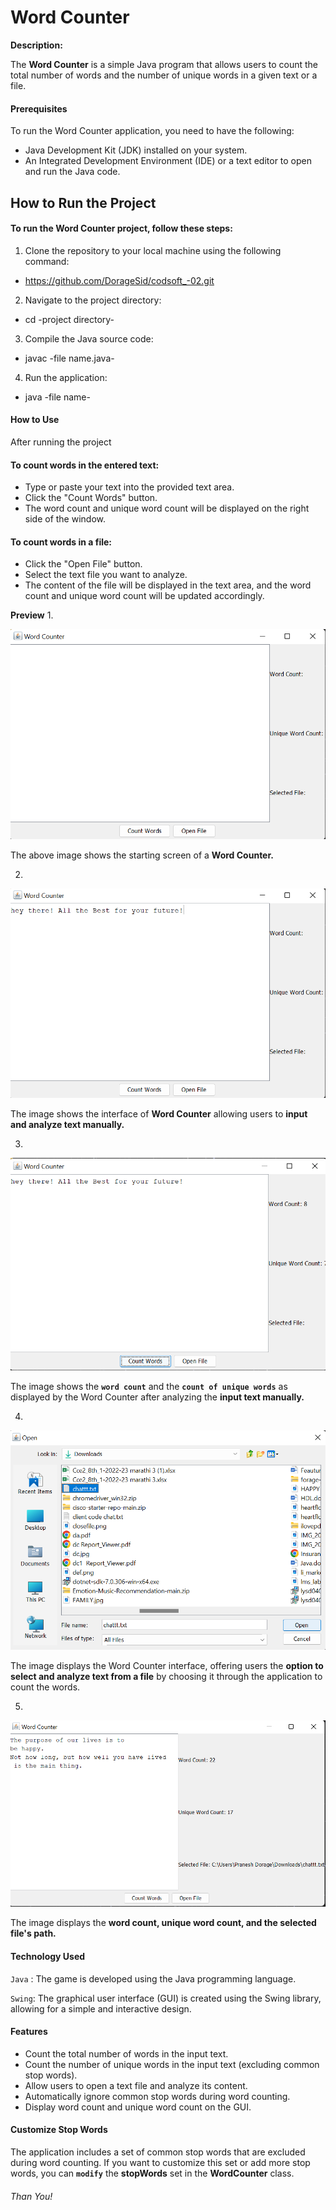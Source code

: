 # Word Counter

**Description:**

The **Word Counter** is a simple Java program that allows users to count the total number of words and the number of unique words in a given text or a file.

#### Prerequisites
To run the Word Counter application, you need to have the following:

-  Java Development Kit (JDK) installed on your system.
-  An Integrated Development Environment (IDE) or a text editor to open and run the Java code.

## How to Run the Project
#### To run the Word Counter project, follow these steps:

1. Clone the repository to your local machine using the following command:
  -  https://github.com/DorageSid/codsoft_-02.git
2. Navigate to the project directory:
  -  cd -project directory-
3. Compile the Java source code:
  -  javac -file name.java-
4. Run the application:
  -  java -file name-

#### How to Use
After running the project
#### To count words in the entered text:
-  Type or paste your text into the provided text area.
-  Click the "Count Words" button.
-  The word count and unique word count will be displayed on the right side of the window.

#### To count words in a file:
-  Click the "Open File" button.
-  Select the text file you want to analyze.
-  The content of the file will be displayed in the text area, and the word count and unique word count will be updated accordingly.

**Preview**
1.

![start](https://github.com/DorageSid/CODSOFT-Word_Counter/blob/main/src/images/start.png)

The above image shows the starting screen of a **Word Counter.**



2.

![working](https://github.com/DorageSid/CODSOFT-Word_Counter/blob/main/src/images/manually%20text.png)

The image shows the interface of **Word Counter** allowing users to **input and analyze text manually.**




3.

![working](https://github.com/DorageSid/CODSOFT-Word_Counter/blob/main/src/images/manually%20text%20after%20count.png)

The image shows the **`word count`** and the **`count of unique words`** as displayed by the Word Counter after analyzing the **input text manually.**




4.

![start](https://github.com/DorageSid/CODSOFT-Word_Counter/blob/main/src/images/choosing%20file.png)


The image displays the Word Counter interface, offering users the **option to select and analyze text from a file** by choosing it through the application to count the words.



5.

![start](https://github.com/DorageSid/CODSOFT-Word_Counter/blob/main/src/images/choosing%20file%20%26%20count.png)


The image displays the **word count, unique word count, and the selected file's path.**



#### Technology Used
`Java` : The game is developed using the Java programming language.

`Swing`: The graphical user interface (GUI) is created using the Swing library, allowing for a simple and interactive design.

#### Features

-  Count the total number of words in the input text.
-  Count the number of unique words in the input text (excluding common stop words).
-  Allow users to open a text file and analyze its content.
-  Automatically ignore common stop words during word counting.
-  Display word count and unique word count on the GUI.


#### Customize Stop Words
The application includes a set of common stop words that are excluded during word counting. If you want to customize this set or add more stop words, you can **`modify`**  the **stopWords** set in the **WordCounter** class.


###### Than You!
